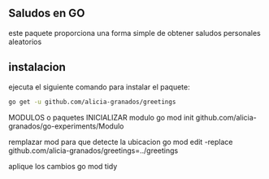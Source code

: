 ## Saludos en GO
este paquete proporciona una forma simple de obtener saludos personales aleatorios


## instalacion 
ejecuta el siguiente comando para instalar el paquete:
```bash
go get -u github.com/alicia-granados/greetings
```
MODULOS o paquetes
 INICIALIZAR modulo
go mod init github.com/alicia-granados/go-experiments/Modulo

remplazar mod para que detecte la ubicacion
go mod edit -replace github.com/alicia-granados/greetings=../greetings


aplique los cambios 
go mod tidy
